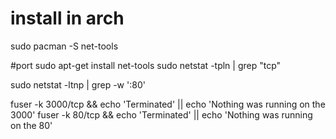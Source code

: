 # install in arch
sudo pacman -S net-tools  

#port
sudo apt-get install net-tools 
sudo netstat -tpln | grep "tcp"

sudo netstat -ltnp | grep -w ':80'

fuser -k 3000/tcp && echo 'Terminated' || echo 'Nothing was running on the 3000'
fuser -k 80/tcp && echo 'Terminated' || echo 'Nothing was running on the 80'
